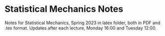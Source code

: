 # Statistical Mechanics Notes

Notes for Statistical Mechanics, Spring 2023 in latex folder, both in PDF and .tex format. Updates after each lecture, Monday 16:00 and Tuesday 12:00.
